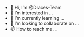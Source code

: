 - 👋 Hi, I’m @Draces-Team
- 👀 I’m interested in ...
- 🌱 I’m currently learning ...
- 💞️ I’m looking to collaborate on ...
- 📫 How to reach me ...

<!---
Draces-Team/Draces-Team is a ✨ special ✨ repository because its `README.md` (this file) appears on your GitHub profile.
You can click the Preview link to take a look at your changes.
--->
